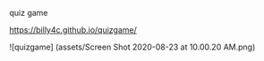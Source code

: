 quiz game

https://billy4c.github.io/quizgame/

![quizgame] (assets/Screen Shot 2020-08-23 at 10.00.20 AM.png)